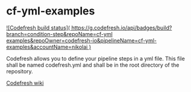 # cf-yml-examples
[![Codefresh build status]( https://g.codefresh.io/api/badges/build?branch=condition-step&repoName=cf-yml examples&repoOwner=codefresh-io&pipelineName=cf-yml-examples&accountName=nikolai )]( https://g.codefresh.io/repositories/codefresh-io/cf-yml-examples/builds?filter=trigger:build )


Codefresh allows you to define your pipeline steps in a yml file. This file shall be named codefresh.yml and shall be in the root directory of the repository.

[Codefresh wiki](https://github.com/codefresh-io/cf-yml-examples/wiki)
